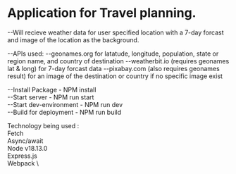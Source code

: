 # Application for Travel planning.

--Will recieve weather data for user specified location with a 7-day forcast and image of the location as the background. 

--APIs used:
--geonames.org for latatude, longitude, population, state or region name, and country of destination
--weatherbit.io (requires geonames lat & long) for 7-day forcast data
--pixabay.com (also requires geonames result) for an image of the destination or country if no specific image exist

--Install Package - NPM install
\
--Start server - NPM run start
\
--Start dev-environment - NPM run dev
\
--Build for deployment - NPM run build


Technology being used : \
Fetch \
Async/await \
Node v18.13.0 \
Express.js \
Webpack \




